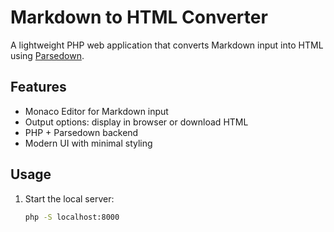 # Markdown to HTML Converter

A lightweight PHP web application that converts Markdown input into HTML using [Parsedown](https://github.com/erusev/parsedown).

## Features
- Monaco Editor for Markdown input
- Output options: display in browser or download HTML
- PHP + Parsedown backend
- Modern UI with minimal styling

## Usage
1. Start the local server:
   ```bash
   php -S localhost:8000
